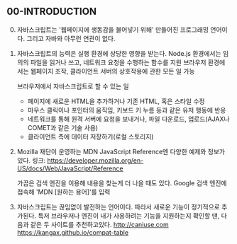 ## 00-INTRODUCTION

0.  자바스크립트는 '웹페이지에 생동감을 불어넣기 위해' 만들어진 프로그래밍 언어이다. 그리고 자바와 아무런 연관이 없다.

1.  자바스크립트의 능력은 실행 환경에 상당한 영향을 받는다.
    Node.js 환경에서는 임의의 파일을 읽거나 쓰고, 네트워크 요청을 수행하는 함수를 지원
    브라우저 환경에서는 웹페이지 조작, 클라이언트 서버의 상호작용에 관한 모든 일 가능

    브라우저에서 자바스크립트로 할 수 있는 일
    - 페이지에 새로운 HTML을 추가하거나 기존 HTML, 혹은 스타일 수정
    - 마우스 클릭이나 포인터의 움직임, 키보드 키 누름 등과 같은 유저 행동에 반응
    - 네트워크를 통해 원격 서버에 요청을 보내거나, 파일 다운로드, 업로드(AJAX나 COMET과 같은 기술 사용)
    - 클라이언트 측에 데이터 저장하기(로컬 스토리지)

2.  Mozilla 재단이 운영하는 MDN JavaScript Reference엔 다양한 예제와 정보가 있다.
    링크: https://developer.mozilla.org/en-US/docs/Web/JavaScript/Reference

    가끔은 검색 엔진을 이용해 내용을 찾는게 더 나을 때도 있다.
    Google 검색 엔진에 접속해 'MDN [원하는 용어]'를 입력

3.  자바스크립트는 끊임없이 발전하는 언어이다. 따라서 새로운 기능이 정기적으로 추가된다.
    특저 브라우저나 엔진이 내가 사용하려는 기능을 지원하는지 확인할 땐, 다음과 같은 두 사이트를 추천하고있다.
    http://caniuse.com
    https://kangax.github.io/compat-table
